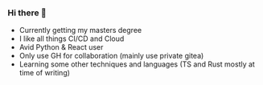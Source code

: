 ### Hi there 👋

- Currently getting my masters degree
- I like all things CI/CD and Cloud
- Avid Python & React user
- Only use GH for collaboration (mainly use private gitea)
- Learning some other techniques and languages (TS and Rust mostly at time of writing)
<!--
- Yes [lodu.dev](https://lodu.dev) does not work, still working on it (or so i say)
-->

<!--
**lodu/lodu** is a ✨ _special_ ✨ repository because its `README.md` (this file) appears on your GitHub profile.

Here are some ideas to get you started:

- 🔭 I’m currently working on ...
- 🌱 I’m currently learning ...
- 👯 I’m looking to collaborate on ...
- 🤔 I’m looking for help with ...
- 💬 Ask me about ...
- 📫 How to reach me: ...
- 😄 Pronouns: ...
- ⚡ Fun fact: ...
-->
